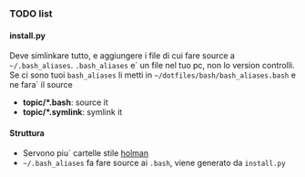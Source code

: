 ### TODO list
#### install.py
Deve simlinkare tutto, e aggiungere i file di cui fare source a `~/.bash_aliases`. `.bash_aliases` e\` un file nel tuo pc, non lo version controlli. Se ci sono tuoi `bash_aliases` li metti in `~/dotfiles/bash/bash_aliases.bash` e ne fara\` il source
* **topic/\*.bash**: source it
* **topic/\*.symlink**: symlink it

#### Struttura
* Servono piu\` cartelle stile [holman](https://github.com/holman/dotfiles)
* `~/.bash_aliases` fa fare source ai `.bash`, viene generato da `install.py`
